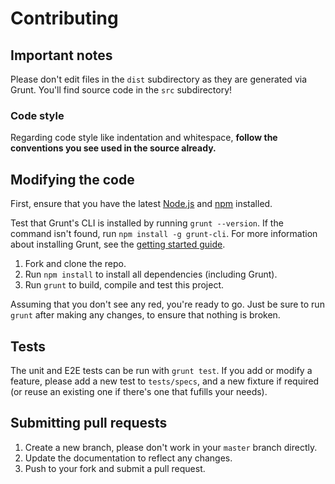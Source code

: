 # Contributing

## Important notes
Please don't edit files in the `dist` subdirectory as they are generated via Grunt. You'll find source code in the `src` subdirectory!

### Code style
Regarding code style like indentation and whitespace, **follow the conventions you see used in the source already.**

## Modifying the code
First, ensure that you have the latest [Node.js](http://nodejs.org/) and [npm](http://npmjs.org/) installed.

Test that Grunt's CLI is installed by running `grunt --version`.  If the command isn't found, run `npm install -g grunt-cli`.  For more information about installing Grunt, see the [getting started guide](http://gruntjs.com/getting-started).

1. Fork and clone the repo.
1. Run `npm install` to install all dependencies (including Grunt).
1. Run `grunt` to build, compile and test this project.

Assuming that you don't see any red, you're ready to go. Just be sure to run `grunt` after making any changes, to ensure that nothing is broken.

## Tests

The unit and E2E tests can be run with `grunt test`. If you add or modify a feature, please add a new test to `tests/specs`, and a new fixture if required (or reuse an existing one if there's one that fufills your needs).

## Submitting pull requests

1. Create a new branch, please don't work in your `master` branch directly.
1. Update the documentation to reflect any changes.
1. Push to your fork and submit a pull request.
